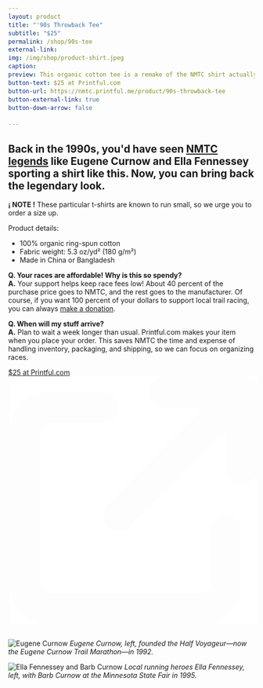 ```yaml
---
layout: product
title: "'90s Throwback Tee"
subtitle: "$25"
permalink: /shop/90s-tee
external-link:
img: /img/shop/product-shirt.jpeg
caption:
preview: This organic cotton tee is a remake of the NMTC shirt actually worn by local running legends in the 1990s.
button-text: $25 at Printful.com
button-url: https://nmtc.printful.me/product/90s-throwback-tee
button-external-link: true
button-down-arrow: false

---
```


## Back in the 1990s, you'd have seen <a href="/legends">NMTC legends</a> like Eugene Curnow and Ella Fennessey sporting a shirt like this. Now, you can bring back the legendary look.

**<span class="nb">¡ NOTE !</span>** These particular t-shirts are known to run small, so we urge you to order a size up.

Product details:
* 100% organic ring-spun cotton
* Fabric weight: 5.3 oz/yd² (180 g/m²)
* Made in China or Bangladesh

__Q. Your races are affordable! Why is this so spendy?__<br>
__A.__ Your support helps keep race fees low! About 40 percent of the purchase price goes to NMTC, and the rest goes to the manufacturer. Of course, if you want 100 percent of your dollars to support local trail racing, you can always [make a donation](/donate).

__Q. When will my stuff arrive?__<br>
__A.__ Plan to wait a week longer than usual. Printful.com makes your item when you place your order. This saves NMTC the time and expense of handling inventory, packaging, and shipping, so we can focus on organizing races.

<div class="container" style="display:flex;padding-bottom:1em;">
  <a href="https://nmtc.printful.me/" style="margin: 0 auto;" target="_blank">
    <div class="button">$25 at Printful.com<img class="arrow-blank" src="/assets/icons/arrow-up-right-from-square-light.svg" alt="" style="padding-left: 0.25em;"></div>
  </a>
</div>

![Eugene Curnow](https://lh3.googleusercontent.com/pw/AP1GczMkL3NQq3rtqRaihwLnymWP4y-ZC4Cr1WamcwnVmCleCj7zwm54SXxtVTcnJ1cOO0qJUIn9leEmlOMRP4RG6Dybk__mpO5jauS1jZc-LGhXE8yYlPY=w2400 "Eugene Curnow")
_Eugene Curnow, left, founded the Half Voyageur—now the Eugene Curnow Trail Marathon—in 1992._

![Ella Fennessey and Barb Curnow](https://lh3.googleusercontent.com/pw/AP1GczO2LBpenJuCSL5vrN985PHp_7eVjjD5e0ACpkg58P1PAfnozHiLmwUZnjdl4mN5FBKEQGKcDZHCdDpARu76VwMswIU5vBsurzreTE949p99JTcCBmU=w2400 "Ella Fennessey and Barb Curnow")
_Local running heroes Ella Fennessey, left, with Barb Curnow at the Minnesota State Fair in 1995._
